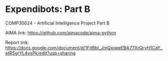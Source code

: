 # Expendibots: Part B
COMP30024 - Artificial Intelligence
Project Part B

AIMA link: https://github.com/aimacode/aima-python

Report link: https://docs.google.com/document/d/1FjtBbI_JmQxoeeEBA77XrQryH1CaY_etR5grYL4vsPk/edit?usp=sharing